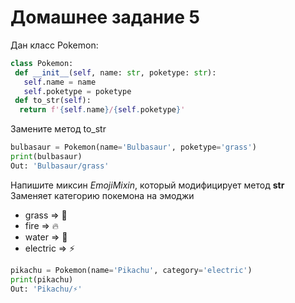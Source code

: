 # Домашнее задание 5

Дан класс Pokemon:     
```python
class Pokemon:
 def __init__(self, name: str, poketype: str):
   self.name = name
   self.poketype = poketype
 def to_str(self):
  return f'{self.name}/{self.poketype}'
```   
Замените метод to_str
```python
bulbasaur = Pokemon(name='Bulbasaur', poketype='grass')
print(bulbasaur)
Out: 'Bulbasaur/grass'
```

Напишите миксин *EmojiMixin*, который модифицирует метод __str__       
Заменяет категорию покемона на эмоджи
* grass => 🌿
* fire => 🔥
* water => 🌊
* electric => ⚡
```python
pikachu = Pokemon(name='Pikachu', category='electric')
print(pikachu)
Out: 'Pikachu/⚡'
```
